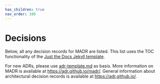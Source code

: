 ```yaml
---
has_children: true
nav_order: 100
---
```

# Decisions

Below, all any decision records for MADR are listed.
This list uses the TOC functionality of the [Just the Docs Jekyll template](https://just-the-docs.github.io/just-the-docs/).

For new ADRs, please use [adr-template.md](adr-template.md) as basis.
More information on MADR is available at <https://adr.github.io/madr/>.
General information about architectural decision records is available at <https://adr.github.io/>.